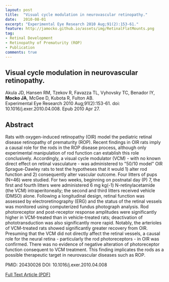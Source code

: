 ```yaml
---
layout: post
title:  "Visual cycle modulation in neurovascular retinopathy."
date:   2010-08-01
excerpt: "Experimental Eye Research 2010 Aug;91(2):153-61."
feature: http://jamocko.github.io/assets/img/RetinalFlatMounts.png
tag:
- Retinal Development
- Retinopathy of Prematurity (ROP)
- Publication
comments: true
---
```


## Visual cycle modulation in neurovascular retinopathy.
Akula JD, Hansen RM, Tzekov R, Favazza TL, Vyhovsky TC, Benador IY, **Mocko JA**, McGee D, Kubota R, Fulton AB.  
Experimental Eye Research 2010 Aug;91(2):153-61. doi: 10.1016/j.exer.2010.04.008. Epub 2010 Apr 27.

## Abstract
Rats with oxygen-induced retinopathy (OIR) model the pediatric retinal disease retinopathy of prematurity (ROP). Recent findings in OIR rats imply a causal role for the rods in the ROP disease process, although only experimental manipulation of rod function can establish this role conclusively. Accordingly, a visual cycle modulator (VCM) - with no known direct effect on retinal vasculature - was administered to "50/10 model" OIR Sprague-Dawley rats to test the hypotheses that it would 1) alter rod function and 2) consequently alter vascular outcome. Four litters of pups (N=46) were studied. For two weeks, beginning on postnatal day (P) 7, the first and fourth litters were administered 6 mg kg(-1) N-retinylacetamide (the VCM) intraperitoneally; the second and third litters received vehicle (DMSO) alone. Following a longitudinal design, retinal function was assessed by electroretinography (ERG) and the status of the retinal vessels was monitored using computerized fundus photograph analysis. Rod photoreceptor and post-receptor response amplitudes were significantly higher in VCM-treated than in vehicle-treated rats; deactivation of phototransduction was also significantly more rapid. Notably, the arterioles of VCM-treated rats showed significantly greater recovery from OIR. Presuming that the VCM did not directly affect the retinal vessels, a causal role for the neural retina - particularly the rod photoreceptors - in OIR was confirmed. There was no evidence of negative alteration of photoreceptor function consequent to VCM treatment. This finding implicates the rods as a possible therapeutic target in neurovascular diseases such as ROP.

PMID: 20430026 DOI: 10.1016/j.exer.2010.04.008

<a href="http://jamocko.github.io/assets/docs/
AkulaJD_etal_2010_Visual cycle modulation in neurovascular retinopathy.pdf" class="btn btn-info">Full Text Article (PDF)</a>
